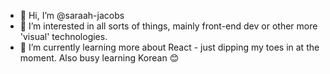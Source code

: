- 👋  Hi, I’m @saraah-jacobs
- 👀  I’m interested in all sorts of things, mainly front-end dev or other more 'visual' technologies. 
- 🌱  I’m currently learning more about React - just dipping my toes in at the moment. Also busy learning Korean 😊

<!---
saraah-jacobs/saraah-jacobs is a ✨ special ✨ repository because its `README.md` (this file) appears on your GitHub profile.
You can click the Preview link to take a look at your changes.
--->
